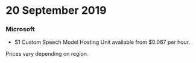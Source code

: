 # 20 September 2019

### Microsoft

- S1 Custom Speech Model Hosting Unit available from $0.067 per hour.

Prices vary depending on region.

